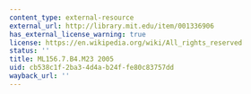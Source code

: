 ```yaml
---
content_type: external-resource
external_url: http://library.mit.edu/item/001336906
has_external_license_warning: true
license: https://en.wikipedia.org/wiki/All_rights_reserved
status: ''
title: ML156.7.B4.M23 2005
uid: cb538c1f-2ba3-4d4a-b24f-fe80c83757dd
wayback_url: ''
---
```

